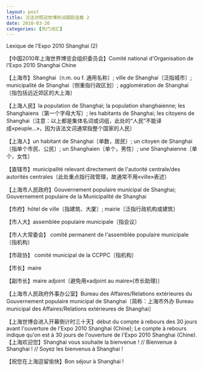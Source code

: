 ```yaml
---
layout: post
title: 汉法对照迎世博热词跟踪连载 2
date: 2010-03-26
categories: [热门词汇]  
---
```


Lexique de l'Expo 2010 Shanghai (2)



【中国2010年上海世界博览会组织委员会】Comité national d'Organisation de l'Expo 2010 Shanghai Chine

【上海市】Shanghai〔n.m. ou f. 通用名称〕; ville de Shanghai〔泛指城市〕; municipalité de Shanghai〔侧重指行政区划〕; agglomération de Shanghai〔指包括远近郊区的大上海〕

【上海人民】la population de Shanghai; la population shanghaienne; les Shanghaiens〔第一个字母大写〕; les habitants de Shanghai; les citoyens de Shanghai〔注意：以上都是集体名词或词组，此处的“人民”不能译成«peuple...»，因为该法文词通常指整个国家的人民〕

【上海人】un habitant de Shanghai〔单数，居民〕; un citoyen de Shanghai〔指单个市民、公民〕; un Shanghaien〔单个，男性〕; une Shanghaienne〔单个，女性〕

【直辖市】municipalité relevant directement de l'autorité centrale/des autorités centrales〔此处重点指行政管理，故通常不用«ville»表述〕

【上海市人民政府】Gouvernement populaire municipal de Shanghai; Gouvernement populaire de la Municipalité de Shanghai

【市府】hôtel de ville〔指建筑、大厦〕; mairie〔泛指行政机构或建筑〕

【市人大】assemblée populaire municipale〔指会议〕

【市人大常委会】 comité permanent de l'assemblée populaire municipale〔指机构〕

【市政协】 comité municipal de la CCPPC〔指机构〕

【市长】maire

【副市长】maire adjoint〔避免用«adjoint au maire»(市长助理)〕

【上海市人民政府外事办公室】Bureau des Affaires/Relations extérieures du Gouvernement populaire municipal de Shanghai〔简称：上海市外办 Bureau municipal des Affaires/Relations extérieures de Shanghai〕

【上海世博会进入开幕倒计时三十天】début du compte à rebours des 30 jours avant l'ouverture de l'Expo 2010 Shanghai (Chine); Le compte à rebours indique qu'on est à 30 jours de l'ouverture de l'Expo 2010 Shanghai (Chine). 【上海欢迎您】Shanghai vous souhaite la bienvenue ! // Bienvenue à Shanghai ! // Soyez les bienvenus à Shanghai !

【祝您在上海逗留愉快】Bon séjour à Shanghai !
